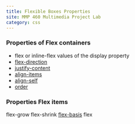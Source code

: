 ```yaml
---
title: Flexible Boxes Properties
site: MMP 460 Multimedia Project Lab
category: css
---
```


### Properties of Flex containers ###

- flex or inline-flex values of the display property
- [flex-direction](https://developer.mozilla.org/en-US/docs/Web/CSS/flex-direction)
- [justify-content](https://developer.mozilla.org/en-US/docs/Web/CSS/justify-content)
- [align-items](https://developer.mozilla.org/en-US/docs/Web/CSS/align-items)
- [align-self](https://developer.mozilla.org/en-US/docs/Web/CSS/align-self)
- [order](https://developer.mozilla.org/en-US/docs/Web/CSS/order)

### Properties Flex items ###
flex-grow
flex-shrink
[flex-basis](https://developer.mozilla.org/en-US/docs/Web/CSS/flex-basis)
flex
